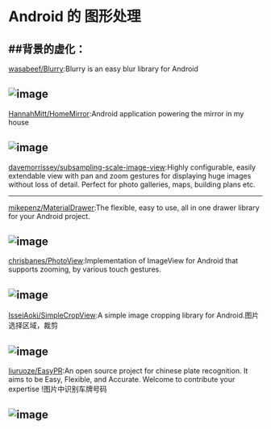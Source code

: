 
# Android 的 图形处理

##背景的虚化：
---
[wasabeef/Blurry](https://github.com/wasabeef/Blurry):Blurry is an easy blur library for Android

![image](https://github.com/wasabeef/Blurry/blob/master/art/blurry.gif)     
---
[HannahMitt/HomeMirror](https://github.com/HannahMitt/HomeMirror):Android application powering the mirror in my house

![image](https://github.com/HannahMitt/HomeMirror/blob/master/design/IMG_20150825_191621.jpg)     
---
[davemorrissey/subsampling-scale-image-view](https://github.com/davemorrissey/subsampling-scale-image-view):Highly configurable, easily extendable view with pan and zoom gestures for displaying huge images without loss of detail. Perfect for photo galleries, maps, building plans etc.
 
---
[mikepenz/MaterialDrawer](https://github.com/mikepenz/MaterialDrawer):The flexible, easy to use, all in one drawer library for your Android project.

![image](https://raw.githubusercontent.com/mikepenz/MaterialDrawer/develop/DEV/github/screenshots1.jpg)     
---
[chrisbanes/PhotoView](https://github.com/chrisbanes/PhotoView):Implementation of ImageView for Android that supports zooming, by various touch gestures.

![image](https://camo.githubusercontent.com/cf5bfb6d896604aa9156e3e1beee89e0754de7db/68747470733a2f2f7261772e6769746875622e636f6d2f636872697362616e65732f50686f746f566965772f6d61737465722f6865616465725f677261706869632e706e67)     
---
[IsseiAoki/SimpleCropView](https://github.com/IsseiAoki/SimpleCropView):A simple image cropping library for Android.图片选择区域，裁剪

![image](https://camo.githubusercontent.com/7ef872746a0181356ea0b44d94b7bd939f28c5ae/68747470733a2f2f7261772e6769746875622e636f6d2f77696b692f4973736569416f6b692f53696d706c6543726f70566965772f696d616765732f6769662f64656d6f5f62617369635f75736167652e676966)     
---
[liuruoze/EasyPR](https://github.com/liuruoze/EasyPR):An open source project for chinese plate recognition. It aims to be Easy, Flexible, and Accurate. Welcome to contribute your expertise !图片中识别车牌号码

![image](https://github.com/liuruoze/EasyPR/blob/master/resources/doc/res/plate_locate.jpg)     
---
